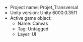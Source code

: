 <!-- UNITY CODE ASSIST INSTRUCTIONS START -->
- Project name: Projet_Transversal
- Unity version: Unity 6000.0.35f1
- Active game object:
  - Name: Canvas
  - Tag: Untagged
  - Layer: UI
<!-- UNITY CODE ASSIST INSTRUCTIONS END -->